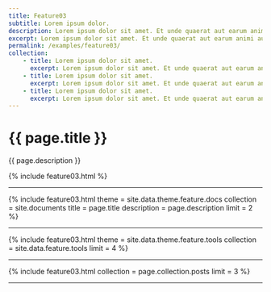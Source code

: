 ```yaml
---
title: Feature03
subtitle: Lorem ipsum dolor.
description: Lorem ipsum dolor sit amet. Et unde quaerat aut earum animi aut explicabo saepe qui quibusdam accusamus ut velit asperiores vel natus temporibus. Qui sapiente saepe qui totam saepe est suscipit quia vel error provident cum omnis eius aut galisum rem nulla dolor? Qui internos voluptas est nulla odit est temporibus expedita eos quidem cumque. Ea voluptates eligendi quo rerum libero et molestiae harum vel fugit magni et cupiditate optio At quia consequuntur ut exercitationem laboriosam. Cum blanditiis voluptatibus At amet sunt At quia deleniti id quibusdam neque ut odio placeat.
excerpt: Lorem ipsum dolor sit amet. Et unde quaerat aut earum animi aut explicabo saepe qui quibusdam accusamus ut velit asperiores vel natus temporibus.
permalink: /examples/feature03/
collection:
    - title: Lorem ipsum dolor sit amet.
      excerpt: Lorem ipsum dolor sit amet. Et unde quaerat aut earum animi aut explicabo saepe qui quibusdam accusamus ut velit asperiores vel natus temporibus.
    - title: Lorem ipsum dolor sit amet.
      excerpt: Lorem ipsum dolor sit amet. Et unde quaerat aut earum animi aut explicabo saepe qui quibusdam accusamus ut velit asperiores vel natus temporibus.
    - title: Lorem ipsum dolor sit amet.
      excerpt: Lorem ipsum dolor sit amet. Et unde quaerat aut earum animi aut explicabo saepe qui quibusdam accusamus ut velit asperiores vel natus temporibus
---
```


<h1>{{ page.title }}</h1>
<p class = "text-justify">{{ page.description }}</p>

{% include feature03.html   %}<hr>

{% include feature03.html   theme = site.data.theme.feature.docs 
                            collection = site.documents
                            title = page.title
                            description = page.description
                            limit = 2 %}<hr>

{% include feature03.html   theme = site.data.theme.feature.tools 
                            collection = site.data.feature.tools 
                            limit = 4 %}<hr>
                            
{% include feature03.html   collection = page.collection.posts 
                            limit = 3 %}<hr>

